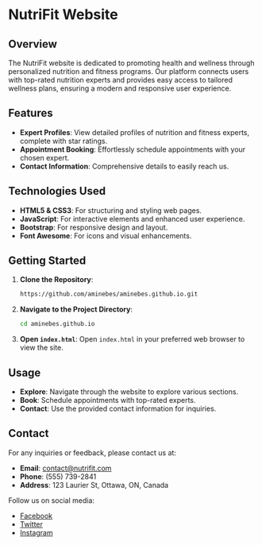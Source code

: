# NutriFit Website

## Overview

The NutriFit website is dedicated to promoting health and wellness through personalized nutrition and fitness programs. Our platform connects users with top-rated nutrition experts and provides easy access to tailored wellness plans, ensuring a modern and responsive user experience.

## Features

- **Expert Profiles**: View detailed profiles of nutrition and fitness experts, complete with star ratings.
- **Appointment Booking**: Effortlessly schedule appointments with your chosen expert.
- **Contact Information**: Comprehensive details to easily reach us.

## Technologies Used

- **HTML5 & CSS3**: For structuring and styling web pages.
- **JavaScript**: For interactive elements and enhanced user experience.
- **Bootstrap**: For responsive design and layout.
- **Font Awesome**: For icons and visual enhancements.

## Getting Started

1. **Clone the Repository**:
   ```bash
   https://github.com/aminebes/aminebes.github.io.git
   ```

2. **Navigate to the Project Directory**:
   ```bash
   cd aminebes.github.io
   ```

3. **Open `index.html`**:
   Open `index.html` in your preferred web browser to view the site.

## Usage

- **Explore**: Navigate through the website to explore various sections.
- **Book**: Schedule appointments with top-rated experts.
- **Contact**: Use the provided contact information for inquiries.

## Contact

For any inquiries or feedback, please contact us at:
- **Email**: [contact@nutrifit.com](mailto:contact@nutrifit.com)
- **Phone**: (555) 739-2841
- **Address**: 123 Laurier St, Ottawa, ON, Canada

Follow us on social media:
- [Facebook](#contact)
- [Twitter](#contact)
- [Instagram](#contact)
